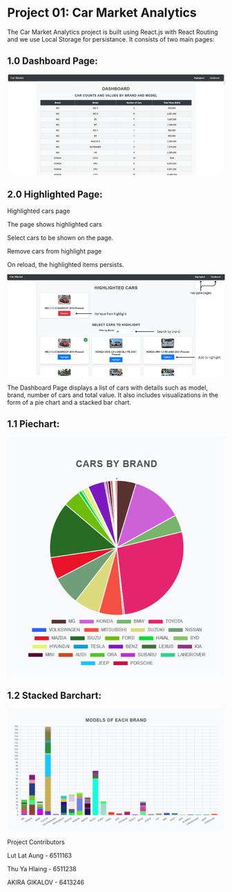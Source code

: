 Project 01: Car Market Analytics 
=====================================

The Car Market Analytics project is built using React.js with React Routing and we use Local Storage for persistance. It consists of two main pages: 

1.0 Dashboard Page:
----------
![Dashboard Page](/images/dashboardpage.png)

2.0 Highlighted Page:
----------
Highlighted cars page 

The page shows highlighted cars 

Select cars to be shown on the page. 

Remove cars from highlight page 

On reload, the highlighted items persists. 

![Highlighted Page](/images/highlightedpage.png)

The Dashboard Page displays a list of cars with details such as model, brand, number of cars and total value. It also includes visualizations in the form of a pie chart and a stacked bar chart.

1.1 Piechart:
----------
![Pie Chart](/images/piechart.png)

1.2 Stacked Barchart:
----------
![Stacked Bar Chart](/images/stackedbarchart.png)

Project Contributors

Lut Lat Aung - 6511163

Thu Ya Hlaing - 6511238

AKIRA GIKALOV - 6413246



